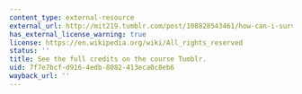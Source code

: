 ```yaml
---
content_type: external-resource
external_url: http://mit219.tumblr.com/post/108828543461/how-can-i-survive-the-cold-creative-commons-cc
has_external_license_warning: true
license: https://en.wikipedia.org/wiki/All_rights_reserved
status: ''
title: See the full credits on the course Tumblr.
uid: 7f7e7bcf-d916-4edb-8082-413eca0c8eb6
wayback_url: ''
---
```

